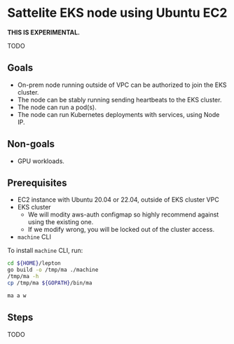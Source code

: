 # Sattelite EKS node using Ubuntu EC2

**THIS IS EXPERIMENTAL.**

TODO

## Goals

- On-prem node running outside of VPC can be authorized to join the EKS cluster.
- The node can be stably running sending heartbeats to the EKS cluster.
- The node can run a pod(s).
- The node can run Kubernetes deployments with services, using Node IP.

## Non-goals

- GPU workloads.

## Prerequisites

- EC2 instance with Ubuntu 20.04 or 22.04, outside of EKS cluster VPC
- EKS cluster
  - We will modity aws-auth configmap so highly recommend against using the existing one.
  - If we modify wrong, you will be locked out of the cluster access.
- `machine` CLI

To install `machine` CLI, run:

```bash
cd ${HOME}/lepton
go build -o /tmp/ma ./machine
/tmp/ma -h
cp /tmp/ma ${GOPATH}/bin/ma

ma a w
```

## Steps

TODO
